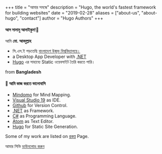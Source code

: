 +++
title = "আমার সমন্ধে"
description = "Hugo, the world's fastest framework for building websites"
date = "2019-02-28"
aliases = ["about-us", "about-hugo", "contact"]
author = "Hugo Authors"
+++
#### আস সালামু আলাইকুম!👋

 আমি **মো. আবদুল্লাহ**

-  সি.এস.ই পড়তেছি [বাংলাদেশ উন্মুক্ত বিশ্ববিদ্যালয়ে।](http://www.bousst.edu.bd/)
- a Desktop App Developer with [.NET](https://dotnet.microsoft.com/)
- [Hugo](https://gohugo.io/) এর সাহায্যে Static ওয়েবসাইট তৈরি করতে পারি।

from **Bangladesh**

#### 🔰 আমি কাজ করতে ভালোবাসি
- [Mindomo](https://www.mindomo.com/) for Mind Mapping.
- [Visual Studio 19](https://visualstudio.microsoft.com/) as IDE.
- [Github](https://github.com) for Version Control.
- [.NET](https://dotnet.microsoft.com/) as Framework.
- [C#](https://dotnet.microsoft.com/languages/csharp) as Programming Language.
- [Atom](https://atom.io/) as Text Editor.
- [Hugo](https://gohugo.io/) for Static Site Generation.


Some of my work are listed on [প্রকল্প](/projects) Page.


আমার সিভি [ডাউনলোড করুন](/)
<!---
[Download my CV](/resume.pdf)
--->
